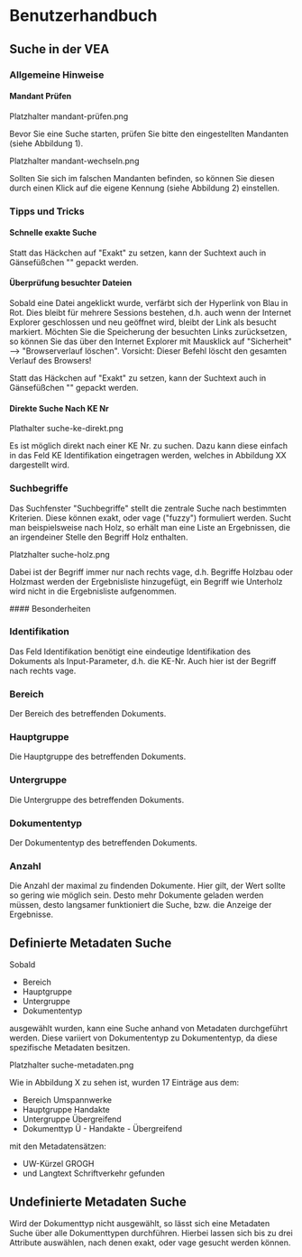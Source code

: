 # <a name="Benutzerhandbuch"></a> Benutzerhandbuch

## <a name="SucheinderVEA"></a> Suche in der VEA

### <a name="AllgemeineHinweise"></a> Allgemeine Hinweise

#### <a name="MandantPrüfen"></a> Mandant Prüfen

Platzhalter mandant-prüfen.png

Bevor Sie eine Suche starten, prüfen Sie bitte den eingestellten Mandanten (siehe Abbildung 1). 

Platzhalter mandant-wechseln.png

Sollten Sie sich im falschen Mandanten befinden, so können Sie diesen durch einen Klick auf die eigene Kennung (siehe Abbildung 2) einstellen.

### <a name="TippsundTricks"></a> Tipps und Tricks
#### <a name="SchnelleexakteSuche"></a> Schnelle exakte Suche

Statt das Häckchen auf "Exakt" zu setzen, kann der Suchtext auch in Gänsefüßchen "" gepackt werden.

#### <a name="ÜberprüfungBesuchterDateien"></a> Überprüfung besuchter Dateien

Sobald eine Datei angeklickt wurde, verfärbt sich der Hyperlink von Blau in Rot.
Dies bleibt für mehrere Sessions bestehen, d.h. auch wenn der Internet Explorer geschlossen und neu geöffnet wird, bleibt der Link als besucht markiert. Möchten Sie die Speicherung der besuchten Links zurücksetzen, so können Sie das über den Internet Explorer mit Mausklick auf "Sicherheit" --> "Browserverlauf löschen". 
Vorsicht: Dieser Befehl löscht den gesamten Verlauf des Browsers!



Statt das Häckchen auf "Exakt" zu setzen, kann der Suchtext auch in Gänsefüßchen "" gepackt werden.

#### <a name="direkteSucheNachKENr"></a> Direkte Suche Nach KE Nr

Plathalter suche-ke-direkt.png

Es ist möglich direkt nach einer KE Nr. zu suchen. Dazu kann diese einfach in das Feld KE Identifikation eingetragen werden, welches in Abbildung XX dargestellt wird.

### <a name="Suchbegriffe"></a> Suchbegriffe

Das Suchfenster "Suchbegriffe" stellt die zentrale Suche nach bestimmten Kriterien. Diese können exakt, oder vage ("fuzzy") formuliert werden. 
Sucht man beispielsweise nach Holz, so erhält man eine Liste an Ergebnissen, die an irgendeiner Stelle den Begriff Holz enthalten. 

Platzhalter suche-holz.png

Dabei ist der Begriff immer nur nach rechts vage, d.h. Begriffe Holzbau oder Holzmast werden der Ergebnisliste hinzugefügt, ein Begriff wie Unterholz wird nicht in die Ergebnisliste aufgenommen. 

####<a name="Besonderheiten"></a> Besonderheiten

### <a name="Identifikation"></a> Identifikation

Das Feld Identifikation benötigt eine eindeutige Identifikation des Dokuments als Input-Parameter, d.h. die KE-Nr.
Auch hier ist der Begriff nach rechts vage.

### <a name="Bereich"></a> Bereich

Der Bereich des betreffenden Dokuments.

### <a name="Hauptgruppe"></a> Hauptgruppe

Die Hauptgruppe des betreffenden Dokuments.

### <a name="Untergruppe"></a> Untergruppe

Die Untergruppe des betreffenden Dokuments.

### <a name="Dokumententyp"></a> Dokumententyp

Der Dokumententyp des betreffenden Dokuments.

### <a name="Anzahl"></a> Anzahl

Die Anzahl der maximal zu findenden Dokumente. Hier gilt, der Wert sollte so gering wie möglich sein. Desto mehr Dokumente geladen werden müssen, desto langsamer funktioniert die Suche, bzw. die Anzeige der Ergebnisse. 

## <a name="DefinierteMetadatenSuche"></a> Definierte Metadaten Suche

Sobald 
- Bereich 
- Hauptgruppe 
- Untergruppe 
- Dokumententyp 

ausgewählt wurden, kann eine Suche anhand von Metadaten durchgeführt werden. Diese variiert von Dokumententyp zu Dokumententyp, da diese spezifische Metadaten besitzen.

Platzhalter suche-metadaten.png

Wie in Abbildung X zu sehen ist, wurden 17 Einträge aus dem:
- Bereich Umspannwerke
- Hauptgruppe Handakte
- Untergruppe Übergreifend
- Dokumenttyp Ü - Handakte - Übergreifend 

mit den Metadatensätzen:
- UW-Kürzel GROGH
- und Langtext Schriftverkehr gefunden

## <a name="UndefinierteMetadatenSuche"></a> Undefinierte Metadaten Suche
Wird der Dokumenttyp nicht ausgewählt, so lässt sich eine Metadaten Suche über alle Dokumenttypen durchführen.
Hierbei lassen sich bis zu drei Attribute auswählen, nach denen exakt, oder vage gesucht werden können.
